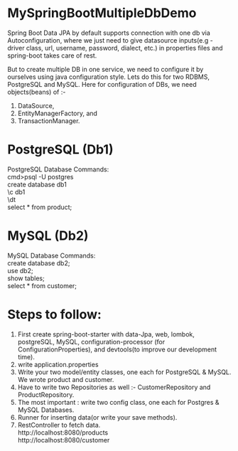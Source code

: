 # MySpringBootMultipleDbDemo
Spring Boot Data JPA by default supports connection with one db via Autoconfiguration, where we just need to give datasource 
inputs(e.g - driver class, url, username, password, dialect, etc.) in properties files and spring-boot takes care of rest.

But to create multiple DB in one service, we need to configure it by ourselves using java configuration style.
Lets do this for two RDBMS, PostgreSQL and MySQL. Here for configuration of DBs, we need objects(beans) of :-
 1. DataSource, 
 2. EntityManagerFactory, and 
 3. TransactionManager.

# PostgreSQL (Db1)
PostgreSQL Database Commands: <br>
cmd>psql -U postgres <br>
create database db1 <br>
\c db1 <br>
\dt <br>
select * from product; <br>

# MySQL (Db2)
MySQL Database Commands: <br>
create database db2; <br>
use db2; <br>
show tables; <br>
select * from customer; <br>

# Steps to follow:

1. First create spring-boot-starter with data-Jpa, web, lombok, postgreSQL, MySQL, 
   configuration-processor (for ConfigurationProperties), and devtools(to improve our development time).
2. write application.properties
3. Write your two model/entity classes, one each for PostgreSQL & MySQL. We wrote product and customer.
4. Have to write two Repositories as well :- CustomerRepository and ProductRepository.
5. The most important : write two config class, one each for Postgres & MySQL Databases.
6. Runner for inserting data(or write your save methods).
7. RestController to fetch data. <br>
    http://localhost:8080/products <br>
    http://localhost:8080/customer 
